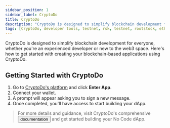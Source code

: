 ```yaml
---
sidebar_position: 1
sidebar_label: CryptoDo
title: CryptoDo
description: "CryptoDo is designed to simplify blockchain development for everyone, whether you're an experienced developer or new to the web3 space." 
tags: [CryptoDo, developer tools, testnet, rsk, testnet, rootstock, ethereum, dApps, smart contracts]
---
```


CryptoDo is designed to simplify blockchain development for everyone, whether you're an experienced developer or new to the web3 space. Here's how to get started with creating your blockchain-based applications using CryptoDo.

## Getting Started with CryptoDo

1. Go to [CryptoDo's platform](https://cryptodo.app) and click **Enter App**.
2. Connect your wallet.
3. A prompt will appear asking you to sign a new message.
4. Once completed, you'll have access to start building your dApp.

> For more details and guidance, visit CryptoDo's comprehensive <Button size="sm" href="https://docs.cryptodo.app">documentation</Button> and get started building your No Code dApp.